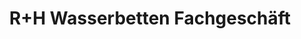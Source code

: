 ---
title: "R+H Wasserbetten Fachgeschäft"
url: /wernigerode/r-h-wasserbetten-fachgeschaeft/
shop: Betten
---